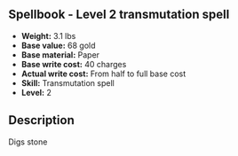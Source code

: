 ## Spellbook - Level 2 transmutation spell
- **Weight:** 3.1 lbs
- **Base value:** 68 gold
- **Base material:** Paper
- **Base write cost:** 40 charges
- **Actual write cost:** From half to full base cost
- **Skill:** Transmutation spell
- **Level:** 2
## Description
Digs stone
